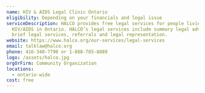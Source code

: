 ```yaml
---
name: HIV & AIDS Legal Clinic Ontario
eligibility: Depending on your financials and legal issue
serviceDescription: HALCO provides free legal services for people living with
  HIV/AIDS in Ontario. HALCO’s legal services include summary legal advice,
  brief legal services, referrals and legal representation.
website: https://www.halco.org/our-services/legal-services
email: talklaw@halco.org
phone: 416-340-7790 or 1-888-705-8889
logo: /assets/halco.jpg
orgOrFirm: Community Organization
locations:
  - ontario-wide
cost: free
---
```

